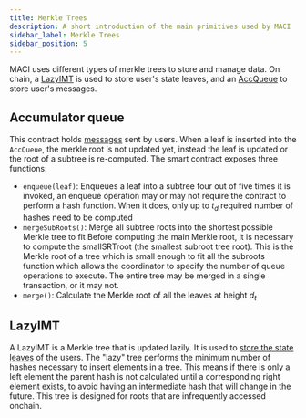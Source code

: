 ```yaml
---
title: Merkle Trees
description: A short introduction of the main primitives used by MACI
sidebar_label: Merkle Trees
sidebar_position: 5
---
```


MACI uses different types of merkle trees to store and manage data. On chain, a [LazyIMT](https://github.com/privacy-scaling-explorations/zk-kit.solidity/tree/main/packages/lazy-imt) is used to store user's state leaves, and an [AccQueue](https://github.com/privacy-scaling-explorations/maci/blob/dev/packages/contracts/contracts/trees/AccQueue.sol) to store user's messages.

## Accumulator queue

This contract holds [messages](/docs/developers-references/smart-contracts/Poll#publishmessage) sent by users. When a leaf is inserted into the `AccQueue`, the merkle root is not updated yet, instead the leaf is updated or the root of a subtree is re-computed. The smart contract exposes three functions:

- `enqueue(leaf)`: Enqueues a leaf into a subtree
  four out of five times it is invoked, an enqueue operation may or may not require the contract to perform a hash function. When it does, only up to $t_d$ required number of hashes need to be computed
- `mergeSubRoots()`: Merge all subtree roots into the shortest possible Merkle tree to fit
  Before computing the main Merkle root, it is necessary to compute the smallSRTroot (the smallest subroot tree root). This is the Merkle root of a tree which is small enough to fit all the subroots
  function which allows the coordinator to specify the number of queue operations to execute. The entire tree may be merged in a single transaction, or it may not.
- `merge()`: Calculate the Merkle root of all the leaves at height $d_t$

## LazyIMT

A LazyIMT is a Merkle tree that is updated lazily. It is used to [store the state leaves](/docs/developers-references/smart-contracts/MACI#signup) of the users. The "lazy" tree performs the minimum number of hashes necessary to insert elements in a tree. This means if there is only a left element the parent hash is not calculated until a corresponding right element exists, to avoid having an intermediate hash that will change in the future. This tree is designed for roots that are infrequently accessed onchain.
